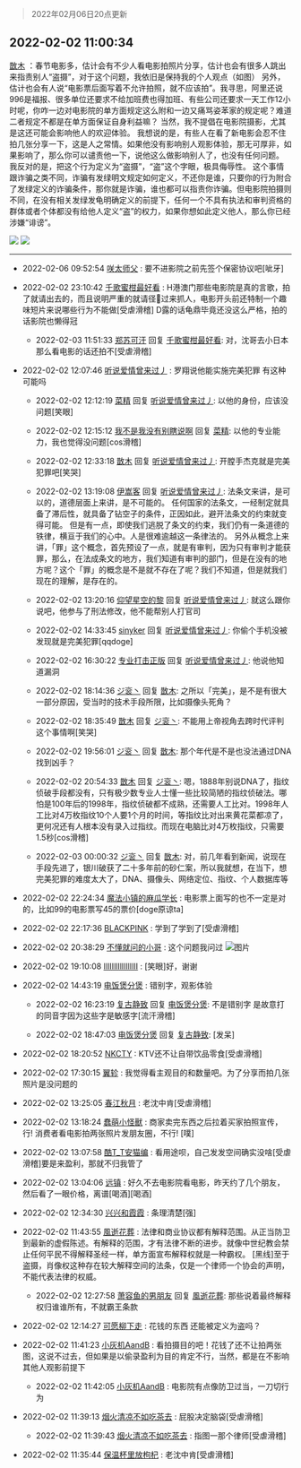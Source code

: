 > 2022年02月06日20点更新
<link rel="stylesheet" href="https://cdn.jsdelivr.net/gh/taotie6/sampleJSON@main/css/photo_show.css">
<meta name="referrer" content="no-referrer" />


 ## 2022-02-02 11:00:34 

 [㪚木](https://www.coolapk.com/feed/33257481?shareKey=N2JjODkwYTIyYzA1NjFmYTJiODk~) ：春节电影多，估计会有不少人看电影拍照片分享，估计也会有很多人跳出来指责别人“盗摄”，对于这个问题，我依旧是保持我的个人观点（如图）
另外，估计也会有人说“电影票后面写着不允许拍照，就不应该拍”。我寻思<!--break-->，阿里还说996是福报、很多单位还要求不给加班费也得加班、有些公司还要求一天工作12小时呢，你咋一边对电影院的单方面规定这么附和一边又痛骂姿苯家的规定呢？难道二者规定不都是在单方面保证自身利益嘛？
当然，我不提倡在电影院摄影，尤其是这还可能会影响他人的欢迎体验。
我想说的是，有些人在看了新电影会忍不住拍几张分享一下，这是人之常情。如果他没有影响别人观影体验，那无可厚非，如果影响了，那么你可以谴责他一下，说他这么做影响别人了，也没有任何问题。
我反对的是，把这个行为定义为“盗摄”，“盗”这个字眼，极具侮辱性。
这个事情跟诈骗之类不同，诈骗有发绿明文规定如何定义，不还你是谁，只要你的行为附合了发绿定义的诈骗条件，那你就是诈骗，谁也都可以指责你诈骗。但电影院拍摄则不同，在没有相关发绿发龟明确定义的前提下，任何一个不具有执法和审判资格的群体或者个体都没有给他人定义“盗”的权力，如果你想如此定义他人，那么你已经涉嫌“诽谤”。 

<div class="album">
<img class="img-item" src="https://image.coolapk.com/feed/2022/0202/10/1081091_7e98420f_0566_4991_122@1080x2683.png" />
<img class="img-item" src="https://image.coolapk.com/feed/2022/0202/10/1081091_f0bb83f6_0566_5002_134@1080x1084.png" />
</div>

 ------- 

- 2022-02-06 09:52:54 [咲太师父](uid=3915215) : 要不进影院之前先签个保密协议吧[呲牙] 

- 2022-02-02 23:10:42 [千歌蜜柑最好看](uid=1256624) : H港澳门那些电影院是真的言歌，拍了就请出去的，而且说明严重的就请径🍵过来抓人，电影开头前还特制一个趣味短片来说哪些行为不能做[受虐滑稽]
D露的话龟鼎毕竟还没这么严格，拍的话影院也懒得冠 

    - 2022-02-03 11:51:33 [郑苏可汗](uid=678781) 回复 [千歌蜜柑最好看](uid=1256624): 对，沈哥去小日本那么看电影的话还拍不[受虐滑稽] 

- 2022-02-02 12:07:46 [听说爱情曾来过丿](uid=3065143) : 罗翔说他能实施完美犯罪 有这种可能吗 

    - 2022-02-02 12:12:19 [菜精](uid=2075001) 回复 [听说爱情曾来过丿](uid=3065143): 以他的身份，应该没问题[笑眼] 

    - 2022-02-02 12:15:12 [我不是我没有别瞎说啊](uid=2231912) 回复 [菜精](uid=2075001): 以他的专业能力，我也觉得没问题[cos滑稽] 

    - 2022-02-02 12:33:18 [㪚木](uid=1081091) 回复 [听说爱情曾来过丿](uid=3065143): 开膛手杰克就是完美犯罪吧[笑哭] 

    - 2022-02-02 13:19:08 [伊嵩客](uid=1080769) 回复 [听说爱情曾来过丿](uid=3065143): 法条文来讲，是可以的，道德层面上来讲，是不可能的。
任何国家的法条文，一经制定就具备了滞后性，就具备了钻空子的条件，正因如此，避开法条文的约束就变得可能。
但是有一点，即使我们逃脱了条文的约束，我们仍有一条道德的铁律，横亘于我们的心中。人是很难逾越这一条律法的。
另外从概念上来讲<!--break-->，「罪」这个概念，首先预设了一点，就是有审判，因为只有审判才能获罪，那么，在法成条文的地方，我们知道有审判的部门，但是在没有的地方呢？这个「罪」的概念是不是就不存在了呢？我们不知道，但是就我们现在的理解，是存在的。 

    - 2022-02-02 13:20:16 [仰望星空的黎](uid=1961388) 回复 [听说爱情曾来过丿](uid=3065143): 就这么跟你说吧，他参与了刑法修改，他不能帮别人打官司 

    - 2022-02-02 14:33:45 [sinyker](uid=684334) 回复 [听说爱情曾来过丿](uid=3065143): 你偷个手机没被发现就是完美犯罪[qqdoge] 

    - 2022-02-02 16:30:22 [专业打击正版](uid=6543891) 回复 [听说爱情曾来过丿](uid=3065143): 他说他知道漏洞 

    - 2022-02-02 18:14:36 [ジ衮丶](uid=494451) 回复 [㪚木](uid=1081091): 之所以「完美」，是不是有很大一部分原因，受当时的技术手段所限，比如摄像头死角？ 

    - 2022-02-02 18:35:49 [㪚木](uid=1081091) 回复 [ジ衮丶](uid=494451): 不能用上帝视角去跨时代评判这个事情啊[笑哭] 

    - 2022-02-02 19:56:01 [ジ衮丶](uid=494451) 回复 [㪚木](uid=1081091): 那个年代是不是也没法通过DNA找到凶手？ 

    - 2022-02-02 20:54:33 [㪚木](uid=1081091) 回复 [ジ衮丶](uid=494451): 嗯，1888年别说DNA了，指纹侦破手段都没有，只有极少数专业人士懂一些比较简陋的指纹侦破法。哪怕是100年后的1998年，指纹侦破都不成熟，还需要人工比对。1998年人工比对4万枚指纹10个人要1个月的时间，等指纹比对出来黄花菜都凉了，更何况还有人根本没有录入过指纹<!--break-->。而现在电脑比对4万枚指纹，只需要1.5秒[cos滑稽] 

    - 2022-02-03 00:00:32 [ジ衮丶](uid=494451) 回复 [㪚木](uid=1081091): 对，前几年看到新闻，说现在手段先进了，银川破获了二十多年前的砂仁案，所以我就想，在当下，想完美犯罪的难度太大了，DNA、摄像头、网络定位、指纹、个人数据库等 

- 2022-02-02 22:24:34 [魔法小镇的麻瓜学长](uid=4623127) : 电影票上面写的也不一定是对的，比如99的电影票写45的票价[doge原谅ta] 

- 2022-02-02 22:17:36 [BLACKPINK](uid=532936) : 学到了学到了[受虐滑稽] 

- 2022-02-02 20:38:29 [不懂就问的小哥](uid=1110297) : 这个问题我问过 ![图片](https://image.coolapk.com/feed/2022/0202/20/1110297_57c87f5a_5505_1318_106@1080x2160.jpeg)

- 2022-02-02 19:10:08 [IIlIIllIlIIllIlII](uid=1286315) : [笑眼]好，谢谢 

- 2022-02-02 14:43:19 [电饭煲分煲](uid=801773) : 错别字，观影体验 

    - 2022-02-02 16:23:19 [复古静致](uid=1141938) 回复 [电饭煲分煲](uid=801773): 不是错别字 是故意打的同音字因为这些字是敏感字[流汗滑稽] 

    - 2022-02-02 18:47:03 [电饭煲分煲](uid=801773) 回复 [复古静致](uid=1141938): [发呆] 

- 2022-02-02 18:20:52 [NKCTY](uid=674551) : KTV还不让自带饮品零食[受虐滑稽] 

- 2022-02-02 17:30:15 [翼轸](uid=3116935) : 我觉得看主观目的和数量吧。为了分享而拍几张照片是没问题的 

- 2022-02-02 13:25:05 [春江秋月](uid=1509911) : 老沈中肯[受虐滑稽] 

- 2022-02-02 13:18:24 [蠢萌小怪獸](uid=2786281) : 商家卖完东西之后拉着买家拍照宣传，行!
消费者看电影拍两张照片发朋友圈，不行!
[噗] 

- 2022-02-02 13:07:58 [酷T_T安猫编](uid=3220399) : 看用途呗，自己发发空间确实没啥[受虐滑稽]要是来盈利，那就不归我管了 

- 2022-02-02 13:04:06 [远镇](uid=1471248) : 好久不去电影院看电影，昨天约了几个朋友，然后看了一眼价格，离谱[喝酒][喝酒] 

- 2022-02-02 12:34:30 [兴兴和霞霞](uid=2029334) : 条理清楚[强] 

- 2022-02-02 11:43:55 [風逝花葬](uid=739984) : 法律和商业协议都有解释范围。从正当防卫到最新的虚假陈述。有解释的范围，才有法律不断的进步。就像中世纪教会禁止任何平民不得解释圣经一样，单方面宣布解释权就是一种霸权。
[黑线]至于盗摄，肖像权这种存在较大解释空间的法条，仅是一个律师一个协会的声明，不能代表法律的权威。 

    - 2022-02-02 12:27:58 [萧容鱼的男朋友](uid=2377889) 回复 [風逝花葬](uid=739984): 那些说着最终解释权归谁谁所有，不就霸王条款 

- 2022-02-02 12:14:27 [可愿柳下走](uid=1820913) : 花钱的东西 还能被定义为盗吗？ 

- 2022-02-02 11:41:23 [小灰机AandB](uid=2217189) : 看拍摄目的吧！花钱了还不让拍两张图，这说不过去，但如果是以偷录盈利为目的肯定不行，当然，都是在不影响其他人观影前提下 

    - 2022-02-02 11:42:05 [小灰机AandB](uid=2217189) : 电影院有点像防卫过当，一刀切行为 

- 2022-02-02 11:39:13 [烟火清凉不如吃茶去](uid=4279524) : 屁股决定脑袋[受虐滑稽] 

    - 2022-02-02 11:39:43 [烟火清凉不如吃茶去](uid=4279524) : 指图一那个律师[受虐滑稽] 

- 2022-02-02 11:35:44 [保温杯里放枸杞](uid=2901673) : 老沈中肯[受虐滑稽] 


